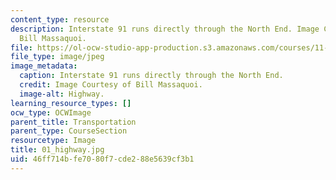 ```yaml
---
content_type: resource
description: Interstate 91 runs directly through the North End. Image Courtesy of
  Bill Massaquoi.
file: https://ol-ocw-studio-app-production.s3.amazonaws.com/courses/11-945-springfield-studio-fall-2005/46ff714bfe7080f7cde288e5639cf3b1_01_highway.jpg
file_type: image/jpeg
image_metadata:
  caption: Interstate 91 runs directly through the North End.
  credit: Image Courtesy of Bill Massaquoi.
  image-alt: Highway.
learning_resource_types: []
ocw_type: OCWImage
parent_title: Transportation
parent_type: CourseSection
resourcetype: Image
title: 01_highway.jpg
uid: 46ff714b-fe70-80f7-cde2-88e5639cf3b1
---
```

